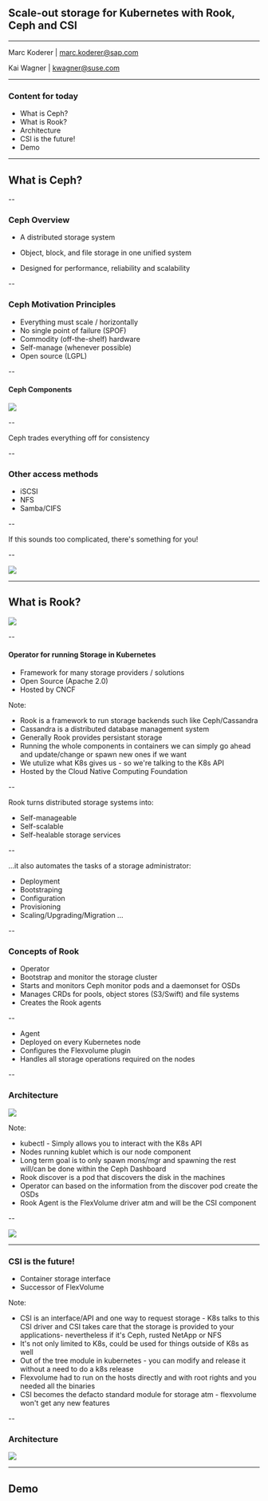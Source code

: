 ## Scale-out storage for Kubernetes with Rook, Ceph and CSI

<hr>
<p>Marc Koderer | <a href="mailto:marc.koderer@sap.com">marc.koderer@sap.com</a></p>
<p>Kai Wagner | <a href="mailto:kwagner@suse.com">kwagner@suse.com</a></p>
<p></p>

---

### Content for today

* What is Ceph?
* What is Rook?
 * Architecture 
* CSI is the future!
* Demo

---

## What is Ceph?

--

### Ceph Overview

* A distributed storage system

* Object, block, and file storage in one unified system

* Designed for performance, reliability and scalability

--

### Ceph Motivation Principles

* Everything must scale / horizontally
* No single point of failure (SPOF)
* Commodity (off-the-shelf) hardware
* Self-manage (whenever possible)
* Open source (LGPL)

--

#### Ceph Components 

<img src="images/ceph_stack.png" style="background:none; border:5px; box-shadow:none;">

--

Ceph trades everything off for consistency

--

### Other access methods

* iSCSI
* NFS
* Samba/CIFS

--

If this sounds too complicated, there's something for you!

--

<img src="images/ceph-dashboard.png" style="background:none; border:none; box-shadow:none;">

---

## What is Rook?

<img src="images/rook-logo.png" style="background:none; border:5px; box-shadow:none;">

--

#### Operator for running Storage in Kubernetes

* Framework for many storage providers / solutions
* Open Source (Apache 2.0)
* Hosted by CNCF

Note:

* Rook is a framework to run storage backends such like Ceph/Cassandra
 * Cassandra is a distributed database management system 
 * Generally Rook provides persistant storage
* Running the whole components in containers we can simply go ahead and update/change or spawn new ones if we want
* We utulize what K8s gives us - so we're talking to the K8s API
* Hosted by the Cloud Native Computing Foundation

--

Rook turns distributed storage systems into:

* Self-manageable
* Self-scalable
* Self-healable storage services

--

...it also automates the tasks of a storage administrator:

* Deployment
* Bootstraping
* Configuration
* Provisioning
* Scaling/Upgrading/Migration ...

--

### Concepts of Rook

* Operator
 * Bootstrap and monitor the storage cluster
 * Starts and monitors Ceph monitor pods and a daemonset for OSDs
 * Manages CRDs for pools, object stores (S3/Swift) and file systems
 * Creates the Rook agents

--

* Agent
 * Deployed on every Kubernetes node
 * Configures the Flexvolume plugin
 * Handles all storage operations required on the nodes 

--

### Architecture

<img src="images/rook-architecture.png" style="background:none; border:none; box-shadow:none;">

Note:

* kubectl - Simply allows you to interact with the K8s API
* Nodes running kublet which is our node component
* Long term goal is to only spawn mons/mgr and spawning the rest will/can be done within the Ceph Dashboard
* Rook discover is a pod that discovers the disk in the machines
* Operator can based on the information from the discover pod create the OSDs
* Rook Agent is the FlexVolume driver atm and will be the CSI component

--

<img src="images/rook-architecture02.png" style="background:none; border:none; box-shadow:none;">

---

### CSI is the future!

* Container storage interface
* Successor of FlexVolume

Note: 

* CSI is an interface/API and one way to request storage - K8s talks to this CSI driver and CSI takes care that the storage is
provided to your applications- nevertheless if it's Ceph, rusted NetApp or NFS
* It's not only limited to K8s, could be used for things outside of K8s as well
* Out of the tree module in kubernetes - you can modify and release it without a need to do a k8s release
* Flexvolume had to run on the hosts directly and with root rights and you needed all the binaries
* CSI becomes the defacto standard module for storage atm - flexvolume won't get any new features

--
### Architecture

<img src="images/container-storage-interface_diagram1.png" style="background:none; border:none; box-shadow:none;">

---

## Demo

